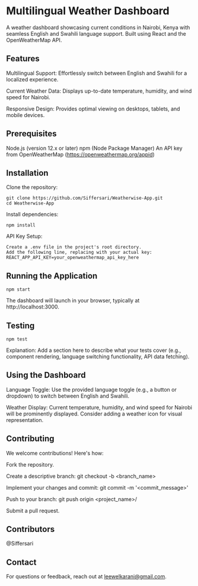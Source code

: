 # Multilingual Weather Dashboard

A weather dashboard showcasing current conditions in Nairobi, Kenya with seamless English and Swahili language support. Built using React and the OpenWeatherMap API.

## Features

Multilingual Support: Effortlessly switch between English and Swahili for a localized experience.

Current Weather Data: Displays up-to-date temperature, humidity, and wind speed for Nairobi.

Responsive Design: Provides optimal viewing on desktops, tablets, and mobile devices.

## Prerequisites

Node.js (version 12.x or later)
npm (Node Package Manager)
An API key from OpenWeatherMap (https://openweathermap.org/appid)

## Installation

Clone the repository:

```
git clone https://github.com/Siffersari/Weatherwise-App.git
cd Weatherwise-App
```

Install dependencies:

```
npm install
```

API Key Setup:

```
Create a .env file in the project's root directory.
Add the following line, replacing with your actual key:
REACT_APP_API_KEY=your_openweathermap_api_key_here
```

## Running the Application

```
npm start
```

The dashboard will launch in your browser, typically at http://localhost:3000.

## Testing

```
npm test
```

Explanation: Add a section here to describe what your tests cover (e.g., component rendering, language switching functionality, API data fetching).

## Using the Dashboard

Language Toggle: Use the provided language toggle (e.g., a button or dropdown) to switch between English and Swahili.

Weather Display: Current temperature, humidity, and wind speed for Nairobi will be prominently displayed. Consider adding a weather icon for visual representation.

## Contributing

We welcome contributions! Here's how:

Fork the repository.

Create a descriptive branch: git checkout -b <branch_name>

Implement your changes and commit: git commit -m '<commit_message>'

Push to your branch: git push origin <project_name>/<location>

Submit a pull request.

## Contributors

@Siffersari

## Contact

For questions or feedback, reach out at leewelkarani@gmail.com.
